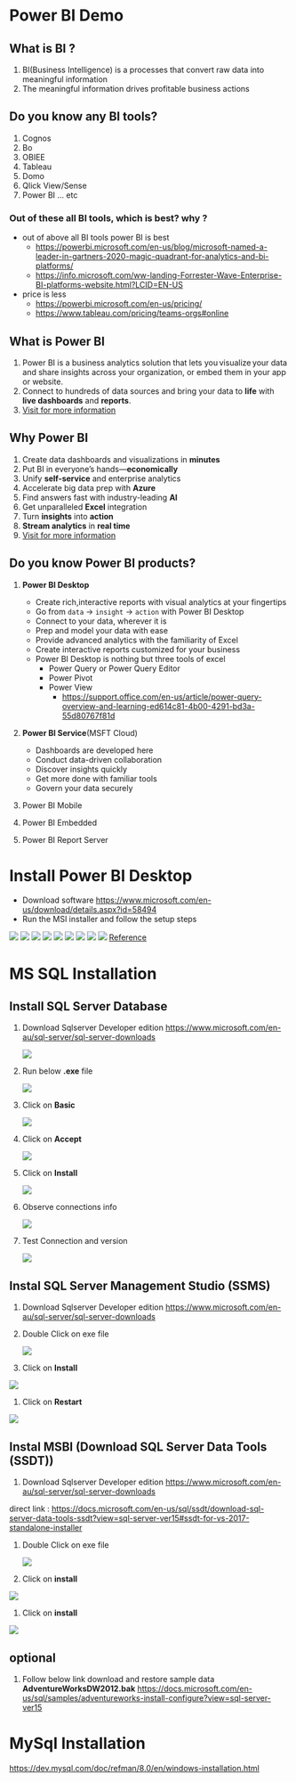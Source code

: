 
# Power BI Demo

##  What is BI ?
1. BI(Business Intelligence) is a processes that convert raw data into meaningful information
1. The meaningful information drives profitable business actions

## Do you know any BI tools?
1. Cognos
2. Bo
3. OBIEE
4. Tableau
5. Domo
6. Qlick View/Sense
7. Power BI
... etc

### Out of these all BI tools, which is best? why ?
- out of above all BI tools power BI is best
    - https://powerbi.microsoft.com/en-us/blog/microsoft-named-a-leader-in-gartners-2020-magic-quadrant-for-analytics-and-bi-platforms/
    - https://info.microsoft.com/ww-landing-Forrester-Wave-Enterprise-BI-platforms-website.html?LCID=EN-US
- price is less
    - https://powerbi.microsoft.com/en-us/pricing/
    - https://www.tableau.com/pricing/teams-orgs#online

    

## What is Power BI
1. Power BI is a business analytics solution that lets you visualize your data and share insights across your organization, or embed them in your app or website.
1. Connect to hundreds of data sources and bring your data to **life** with **live dashboards** and **reports**.
1. [Visit for more information](https://powerbi.microsoft.com/en-us/what-is-power-bi/)

## Why Power BI
1. Create data dashboards and visualizations in **minutes**
1. Put BI in everyone’s hands—**economically**
1. Unify **self-service** and enterprise analytics
1. Accelerate big data prep with **Azure**
1. Find answers fast with industry-leading **AI**
1. Get unparalleled **Excel** integration
1. Turn **insights** into **action**
1. **Stream analytics** in **real time**
1. [Visit for more information](https://powerbi.microsoft.com/en-us/why-power-bi/)

## Do you know Power BI products?
1. **Power BI Desktop**
    - Create rich,interactive reports with visual analytics at your fingertips
    - Go from `data` →  `insight` →  `action` with Power BI Desktop
    - Connect to your data, wherever it is
    - Prep and model your data with ease
    - Provide advanced analytics with the familiarity of Excel
    - Create interactive reports customized for your business
    - Power BI Desktop is nothing but three tools of excel 
        - Power Query or Power Query Editor
        - Power Pivot
        - Power View
            - https://support.office.com/en-us/article/power-query-overview-and-learning-ed614c81-4b00-4291-bd3a-55d80767f81d
            
2. **Power BI Service**(MSFT Cloud)
    - Dashboards are developed here
    - Conduct data-driven collaboration
    - Discover insights quickly
    - Get more done with familiar tools
    - Govern your data securely
3. Power BI Mobile
4. Power BI Embedded
5. Power BI Report Server
        

# Install Power BI Desktop
- Download software https://www.microsoft.com/en-us/download/details.aspx?id=58494
- Run the MSI installer and follow the setup steps    

![](https://github.com/rritec/powerbi/blob/master/images/powerbiinstallation9.png?raw=true)
![](https://github.com/rritec/powerbi/blob/master/images/powerbiinstallation8.png?raw=true)
![](https://github.com/rritec/powerbi/blob/master/images/powerbiinstallation7.png?raw=true)
![](https://github.com/rritec/powerbi/blob/master/images/powerbiinstallation6.png?raw=true)
![](https://github.com/rritec/powerbi/blob/master/images/powerbiinstallation5.png?raw=true)
![](https://github.com/rritec/powerbi/blob/master/images/powerbiinstallation4.png?raw=true)
![](https://github.com/rritec/powerbi/blob/master/images/powerbiinstallation3.png?raw=true)
![](https://github.com/rritec/powerbi/blob/master/images/powerbiinstallation2.png?raw=true)
![](https://github.com/rritec/powerbi/blob/master/images/powerbiinstallation1.png?raw=true)
[Reference](https://docs.microsoft.com/en-us/power-bi/desktop-get-the-desktop)

# MS SQL Installation

## Install SQL Server Database

1. Download Sqlserver Developer edition https://www.microsoft.com/en-au/sql-server/sql-server-downloads

    ![](https://github.com/rritec/powerbi/blob/master/images/PBI_0132.png?raw=true)
    
1. Run below **.exe** file

    ![](https://github.com/rritec/powerbi/blob/master/images/PBI_0126.png?raw=true)
1. Click on **Basic**

    ![](https://github.com/rritec/powerbi/blob/master/images/PBI_0127.png?raw=true)
1. Click on **Accept**

    ![](https://github.com/rritec/powerbi/blob/master/images/PBI_0128.png?raw=true)
1. Click on **Install**

    ![](https://github.com/rritec/powerbi/blob/master/images/PBI_0130.png?raw=true)
1. Observe connections info

    ![](https://github.com/rritec/powerbi/blob/master/images/PBI_0129.png?raw=true)  
1. Test Connection and version

    ![](https://github.com/rritec/powerbi/blob/master/images/PBI_0131.png?raw=true)     

    

## Instal SQL Server Management Studio (SSMS) 

1. Download Sqlserver Developer edition https://www.microsoft.com/en-au/sql-server/sql-server-downloads
1. Double Click on exe file

    ![](https://github.com/rritec/powerbi/blob/master/images/PBI_0133.png?raw=true)
1.   Click on **Install**

   ![](https://github.com/rritec/powerbi/blob/master/images/PBI_0134.png?raw=true)
1.   Click on **Restart**

   ![](https://github.com/rritec/powerbi/blob/master/images/PBI_0136.png?raw=true)   


## Instal MSBI (Download SQL Server Data Tools (SSDT))

1. Download Sqlserver Developer edition https://www.microsoft.com/en-au/sql-server/sql-server-downloads

direct link : https://docs.microsoft.com/en-us/sql/ssdt/download-sql-server-data-tools-ssdt?view=sql-server-ver15#ssdt-for-vs-2017-standalone-installer

1. Double Click on exe file

    ![](https://github.com/rritec/powerbi/blob/master/images/PBI_0136.png?raw=true)
1.   Click on **install**

   ![](https://github.com/rritec/powerbi/blob/master/images/PBI_0137.png?raw=true)
1.   Click on **install**

   ![](https://github.com/rritec/powerbi/blob/master/images/PBI_0138.png?raw=true)   


## optional

1. Follow below link download and restore sample data **AdventureWorksDW2012.bak**
https://docs.microsoft.com/en-us/sql/samples/adventureworks-install-configure?view=sql-server-ver15

# MySql Installation
https://dev.mysql.com/doc/refman/8.0/en/windows-installation.html
